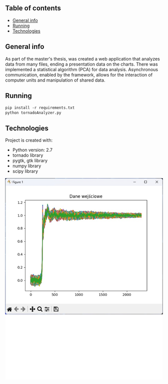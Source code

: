 ## Table of contents
* [General info](#general-info)
* [Running](#running)
* [Technologies](#technologies)

## General info
As part of the master's thesis, was created a web application that analyzes data from many files, ending a presentation data on the 
charts. There was implemented a statistical algorithm (PCA) for data analysis. Asynchronous communication, enabled by the framework, 
allows for the interaction of computer units and manipulation of shared data.

## Running

```
pip install -r requirements.txt
python tornadoAnalyzer.py
```
	
## Technologies
Project is created with:
* Python version: 2.7
* tornado library
* pygtk, gtk library
* numpy library
* scipy library


![image alt]( https://github.com/PiotrIT2015/thesis/blob/master/screenshot-3-pca.jpeg?raw=true )